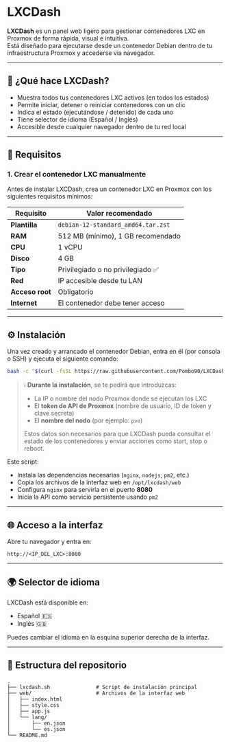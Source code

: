 # LXCDash

**LXCDash** es un panel web ligero para gestionar contenedores LXC en Proxmox de forma rápida, visual e intuitiva.  
Está diseñado para ejecutarse desde un contenedor Debian dentro de tu infraestructura Proxmox y accederse vía navegador.

---

## 🚀 ¿Qué hace LXCDash?

- Muestra todos tus contenedores LXC activos (en todos los estados)
- Permite iniciar, detener o reiniciar contenedores con un clic
- Indica el estado (ejecutándose / detenido) de cada uno
- Tiene selector de idioma (Español / Inglés)
- Accesible desde cualquier navegador dentro de tu red local

---

## 🧱 Requisitos

### 1. Crear el contenedor LXC manualmente

Antes de instalar LXCDash, crea un contenedor LXC en Proxmox con los siguientes requisitos mínimos:

| Requisito       | Valor recomendado                  |
|-----------------|-------------------------------------|
| **Plantilla**   | `debian-12-standard_amd64.tar.zst` |
| **RAM**         | 512 MB (mínimo), 1 GB recomendado   |
| **CPU**         | 1 vCPU                              |
| **Disco**       | 4 GB                                |
| **Tipo**        | Privilegiado o no privilegiado ✅    |
| **Red**         | IP accesible desde tu LAN           |
| **Acceso root** | Obligatorio                         |
| **Internet**    | El contenedor debe tener acceso     |

---

## ⚙️ Instalación

Una vez creado y arrancado el contenedor Debian, entra en él (por consola o SSH) y ejecuta el siguiente comando:

```bash
bash -c "$(curl -fsSL https://raw.githubusercontent.com/Pombo90/LXCDash/main/lxcdash.sh)"
```

> ℹ️ **Durante la instalación**, se te pedirá que introduzcas:
>
> - La IP o nombre del nodo Proxmox donde se ejecutan los LXC
> - El **token de API de Proxmox** (nombre de usuario, ID de token y clave secreta)
> - El **nombre del nodo** (por ejemplo: `pve`)
>
> Estos datos son necesarios para que LXCDash pueda consultar el estado de los contenedores y enviar acciones como start, stop o reboot.

Este script:

- Instala las dependencias necesarias (`nginx`, `nodejs`, `pm2`, etc.)
- Copia los archivos de la interfaz web en `/opt/lxcdash/web`
- Configura `nginx` para servirla en el puerto **8080**
- Inicia la API como servicio persistente usando `pm2`

---

## 🌐 Acceso a la interfaz

Abre tu navegador y entra en:

```
http://<IP_DEL_LXC>:8080
```

---

## 🌍 Selector de idioma

LXCDash está disponible en:

- Español 🇪🇸  
- Inglés 🇬🇧

Puedes cambiar el idioma en la esquina superior derecha de la interfaz.

---

## 📁 Estructura del repositorio

```
.
├── lxcdash.sh               # Script de instalación principal
├── web/                     # Archivos de la interfaz web
│   ├── index.html
│   ├── style.css
│   ├── app.js
│   └── lang/
│       ├── en.json
│       └── es.json
└── README.md
```

